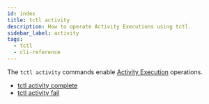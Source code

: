 ```yaml
---
id: index
title: tctl activity
description: How to operate Activity Executions using tctl.
sidebar_label: activity
tags:
  - tctl
  - cli-reference
---
```


The `tctl activity` commands enable [Activity Execution](/concepts/what-is-an-activity-execution) operations.

- [tctl activity complete](/tctl-v1/activity/complete)
- [tctl activity fail](/tctl-v1/activity/fail)
